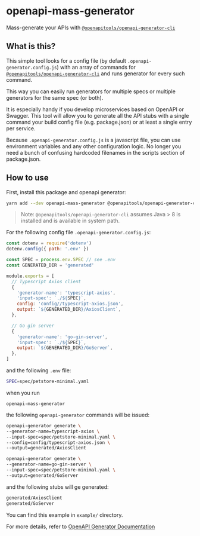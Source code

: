 # openapi-mass-generator

Mass-generate your APIs with
[`@openapitools/openapi-generator-cli`](https://www.npmjs.com/package/@openapitools/openapi-generator-cli)

## What is this?

This simple tool looks for a config file (by default
`.openapi-generator.config.js`) with an array of commands for
[`@openapitools/openapi-generator-cli`](https://www.npmjs.com/package/@openapitools/openapi-generator-cli)
and runs generator for every such command.

This way you can easily run generators for multiple specs or multiple generators
for the same spec (or both).

It is especially handy if you develop microservices based on OpenAPI or Swagger.
This tool will allow you to generate all the API stubs with a single command
your build config file (e.g. package.json) or at least a single entry per
service.

Because `.openapi-generator.config.js` is a javascript file, you can use
environment variables and any other configuration logic. No longer you need a
bunch of confusing hardcoded filenames in the scripts section of package.json.

## How to use

First, install this package and openapi generator:

```bash
yarn add --dev openapi-mass-generator @openapitools/openapi-generator-cli

```

> Note: `@openapitools/openapi-generator-cli` assumes Java > 8 is installed
and is available in system path.


For the following config file `.openapi-generator.config.js`:

```js
const dotenv = require('dotenv')
dotenv.config({ path: '.env' })

const SPEC = process.env.SPEC // see .env
const GENERATED_DIR = 'generated'

module.exports = [
  // Typescript Axios client
  {
    'generator-name': 'typescript-axios',
    'input-spec': `./${SPEC}`,
    config: 'config//typescript-axios.json',
    output: `${GENERATED_DIR}/AxiosClient`,
  },

  // Go gin server
  {
    'generator-name': 'go-gin-server',
    'input-spec': `./${SPEC}`,
    output: `${GENERATED_DIR}/GoServer`,
  },
]
```

and the following `.env` file:

```bash
SPEC=spec/petstore-minimal.yaml

```

when you run

```
openapi-mass-generator

```

the following `openapi-generator` commands will be issued:

```bash
openapi-generator generate \
--generator-name=typescript-axios \
--input-spec=spec/petstore-minimal.yaml \
--config=config/typescript-axios.json \
--output=generated/AxiosClient

openapi-generator generate \
--generator-name=go-gin-server \
--input-spec=spec/petstore-minimal.yaml \
--output=generated/GoServer

```

and the following stubs will ge generated:

```bash
generated/AxiosClient
generated/GoServer

```

You can find this example in `example/` directory.

For more details, refer to
[OpenAPI Generator Documentation](https://openapi-generator.tech/docs/usage)
